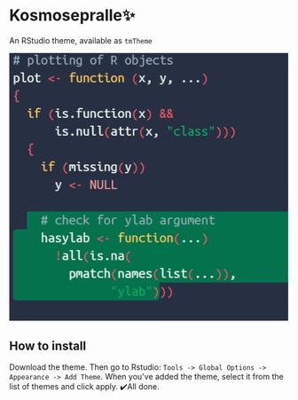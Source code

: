 # Kosmosepralle:sparkles:
An RStudio theme, available as `tmTheme` 

![This is how it looks like](Kosmosepralle_illustration.PNG)

## How to install
Download the theme. Then go to Rstudio: `Tools -> Global Options -> Appearance -> Add Theme`. When you've added the theme, select it from the list of themes and click apply. 
:heavy_check_mark:All done.
